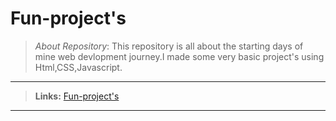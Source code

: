 # Fun-project's

>_About Repository_: This repository is all about the starting days of mine web devlopment journey.I made some very basic project's using Html,CSS,Javascript.
----
>**Links:**
  [Fun-project's](https://thirsty-engelbart-6bc4a9.netlify.app/ "Netlify")

-----  